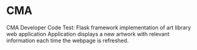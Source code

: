 # CMA
CMA Developer Code Test:
Flask framework implementation of art library web application 
Application displays a new artwork with relevant information each time the webpage is refreshed. 
